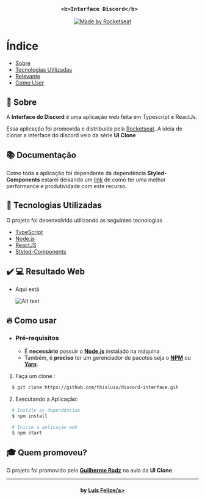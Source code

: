 <h3 align="center">

    <b>Interface Discord</b>  
    
</h3>

<p align="center">
  <a href="https://rocketseat.com.br">
    <img alt="Made by Rocketseat" src="https://img.shields.io/badge/made%20by-Rocketseat-%237519C1">
  </a>

# Índice

- [Sobre](#sobre)
- [Tecnologias Utilizadas](#tecnologias-utilizadas)
- [Relevante](#relevante)
- [Como User](#como-usar)

<a id="sobre"></a>

## :bookmark: Sobre

A <strong>Interface do Discord</strong> é uma aplicação web feita em Typescript e ReactJs.

Essa aplicação foi promovida e distribuída pela [Rocketseat](https://rocketseat.com.br/). A ideia de clonar a interface do discord veio da série <strong>UI Clone</strong>

<a id="documentacao"></a>

## :books: Documentação

Como toda a aplicação foi dependente da dependência **Styled-Components** estarei deixando um [link](https://medium.com/nossa-coletividad/styled-components-padr%C3%B5es-em-produ%C3%A7%C3%A3o-4958e91d4d92#:~:text=Essa%20%C3%A9%20uma%20das%20caracter%C3%ADsticas,ele%2C%20n%C3%A3o%20apenas%20elementos%20DOM.)
 de como ter uma melhor performance e produtividade com este recurso.

<a id="tecnologias-utilizadas"></a>

## :rocket: Tecnologias Utilizadas

O projeto foi desenvolvido utilizando as seguintes tecnologias

- [TypeScript](https://www.typescriptlang.org/)
- [Node.js](https://nodejs.org/en/)
- [ReactJS](https://reactjs.org/)
- [Styled-Components](https://styled-components.com/docs)

## :heavy_check_mark: :computer: Resultado Web

- Aqui está

    ![Alt text](https://pbs.twimg.com/media/EazR6hiXkAIEAOR?format=jpg&name=large "Optional title")


<a id="como-usar"></a>

## :fire: Como usar

- ### **Pré-requisitos**

  - É **necessário** possuir o **[Node.js](https://nodejs.org/en/)** instalado na máquina
  - Também, é **preciso** ter um gerenciador de pacotes seja o **[NPM](https://www.npmjs.com/)** ou **[Yarn](https://yarnpkg.com/)**.

1. Faça um clone :

```sh
  $ git clone https://github.com/thisluis/discord-interface.git
```

2. Executando a Aplicação:

```sh
  # Instale as dependências
  $ npm install

  # Inicie a aplicação web
  $ npm start
```

## :mortar_board: Quem promoveu?

O projeto foi promovido pelo **[Guilherme Rodz](https://guilhermerodz.me/)** na aula da **UI Clone**.

---

<h4 align="center">
     by <a href="https://www.linkedin.com/in/lu%C3%ADs-felipe-28361a1a8/" target="_blank">Luís Felipe/a>
</h4>
